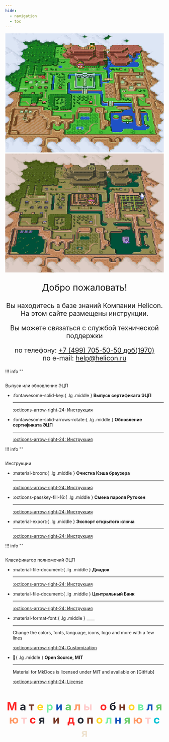 ```yaml
---
hide:
  - navigation
  - toc
---
```






![](./assets/images/zelda-light-world.png#only-light)
![](./assets/images/zelda-dark-world.png#only-dark)




<p style="font-size:2.0em;text-align: center">
Добро пожаловать!
</p>
<p style="font-size:1.5em;text-align: center">
Вы находитесь в базе знаний Компании Helicon. На этом сайте размещены инструкции.
</p>
<p style="font-size:1.5em;text-align: center">
Вы можете связаться с службой технической поддержки
</p>
<p style="font-size:1.5em;text-align: center">
по телефону: <a href="tel:+7(499)705-50-50">+7 (499) 705-50-50 доб(1970)</a><br />по e-mail: <a href="mailto:help@helicon.ru">help@helicon.ru</a>
</p>

!!! info ""
<p style="font-size:2.0em;text-align: center">

Выпуск или обновление ЭЦП

</p>

<div class="grid cards" markdown>


-   :fontawesome-solid-key:{ .lg .middle } __Выпуск сертификата ЭЦП__

    ---
    [:octicons-arrow-right-24:    Инструкция](ecp/releaseecp/release.md)
    
-   :fontawesome-solid-arrows-rotate:{ .lg .middle } __Обновление сертификата ЭЦП__

    ---

    [:octicons-arrow-right-24: Инструкция](ecp/updateecp/update.md)


</div>
!!! info ""

<p style="font-size:2.0em;text-align: center">

Инструкции

</p>


<div class="grid cards" markdown>


-   :material-broom:{ .lg .middle } __Очистка Кэша браузера__

    ---
    [:octicons-arrow-right-24:    Инструкция](instructions/cache/cache.md)
    
-   :octicons-passkey-fill-16:{ .lg .middle } __Смена пароля Рутокен__

    ---

    [:octicons-arrow-right-24: Инструкция](instructions/pincode/pincode.md)

-   :material-export:{ .lg .middle } __Экспорт открытого ключа__

    ---

    [:octicons-arrow-right-24: Инструкция](instructions/openkey/openkey.md)


</div>
!!! info ""
<p style="font-size:2.0em;text-align: center">

Класификатор полномочий ЭЦП

</p>


<div class="grid cards" markdown>

-   :material-file-document:{ .lg .middle } __Диадок__ 

    ---

    [:octicons-arrow-right-24: Инструкция](m4d/diadoc.md)
    
-   :material-file-document:{ .lg .middle }  __Центральный Банк__

    ---


    [:octicons-arrow-right-24: Инструкция](m4d/cb.md)

-   :material-format-font:{ .lg .middle } ____

    ---

    Change the colors, fonts, language, icons, logo and more with a few lines

    [:octicons-arrow-right-24: Customization](#)

-   :key:{ .lg .middle } __Open Source, MIT__

    ---

    Material for MkDocs is licensed under MIT and available on [GitHub]

    [:octicons-arrow-right-24: License](#)

</div>



<h1 style="font-size:2.5em;text-align: center">
    <font color="#FF2626">М</font>
    <font color="#252A34">а</font>
    <font color="#753422">т</font>
    <font color="#FFD523">е</font>
    <font color="#71EFA3">р</font>
    <font color="#0F52BA">и</font>
    <font color="#66CC66">а</font>
    <font color="#FF9966">л</font>
    <font color="#FFCCCC">ы</font>
    &nbsp
    <font color="#FF2626">о</font>
    <font color="#252A34">б</font>
    <font color="#753422">н</font>
    <font color="#FFD523">о</font>
    <font color="#71EFA3">в</font>
    <font color="#0F52BA">л</font>
    <font color="#66CC66">я</font>
    <font color="#FF9966">ю</font>
    <font color="#FFCCCC">т</font>
    <font color="#FF2626">с</font>
    <font color="#252A34">я</font>
    &nbsp
    <font color="#753422">и</font>
    &nbsp
    <font color="#FF2626">д</font>
    <font color="#252A34">о</font>
    <font color="#753422">п</font>
    <font color="#FFD523">о</font>
    <font color="#71EFA3">л</font>
    <font color="#0F52BA">н</font>
    <font color="#66CC66">я</font>
    <font color="#FF9966">ю</font>
    <font color="#FFCCCC">т</font>
    <font color="#00C1D4">с</font>
    <font color="#EFE3D0">я</font>
</h1>
